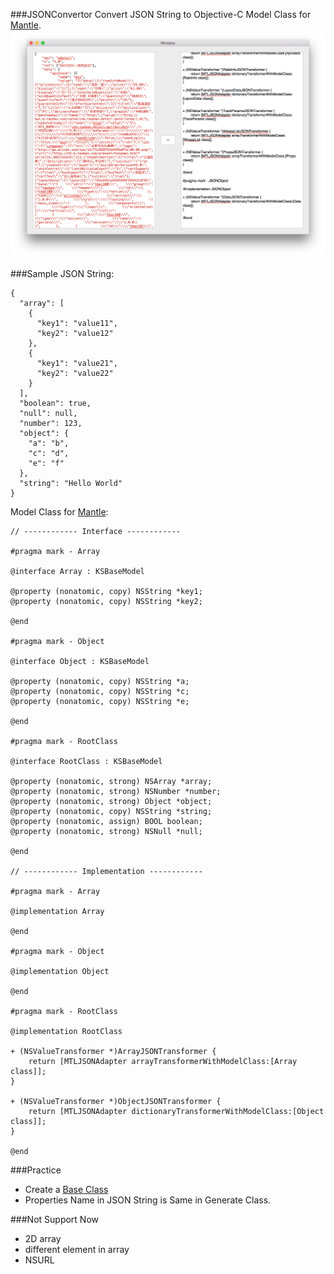 ###JSONConvertor
Convert JSON String to Objective-C Model Class for [Mantle](https://github.com/Mantle/Mantle).
![ScreenShot](./ScreenShot.png)

###Sample
JSON String:
```
{
  "array": [
    {
      "key1": "value11",
      "key2": "value12"
    },
    {
      "key1": "value21",
      "key2": "value22"
    }
  ],
  "boolean": true,
  "null": null,
  "number": 123,
  "object": {
    "a": "b",
    "c": "d",
    "e": "f"
  },
  "string": "Hello World"
}
```

Model Class for [Mantle](https://github.com/Mantle/Mantle):
```
// ------------ Interface ------------

#pragma mark - Array

@interface Array : KSBaseModel

@property (nonatomic, copy) NSString *key1;
@property (nonatomic, copy) NSString *key2;

@end

#pragma mark - Object

@interface Object : KSBaseModel

@property (nonatomic, copy) NSString *a;
@property (nonatomic, copy) NSString *c;
@property (nonatomic, copy) NSString *e;

@end

#pragma mark - RootClass

@interface RootClass : KSBaseModel

@property (nonatomic, strong) NSArray *array;
@property (nonatomic, strong) NSNumber *number;
@property (nonatomic, strong) Object *object;
@property (nonatomic, copy) NSString *string;
@property (nonatomic, assign) BOOL boolean;
@property (nonatomic, strong) NSNull *null;

@end

// ------------ Implementation ------------

#pragma mark - Array

@implementation Array

@end

#pragma mark - Object

@implementation Object

@end

#pragma mark - RootClass

@implementation RootClass

+ (NSValueTransformer *)ArrayJSONTransformer {
	return [MTLJSONAdapter arrayTransformerWithModelClass:[Array class]];
}

+ (NSValueTransformer *)ObjectJSONTransformer {
	return [MTLJSONAdapter dictionaryTransformerWithModelClass:[Object class]];
}

@end
```

###Practice
* Create a [Base Class](./JSONConvertor/KSBaseModel)
* Properties Name in JSON String is Same in Generate Class.

###Not Support Now
* 2D array
* different element in array
* NSURL

